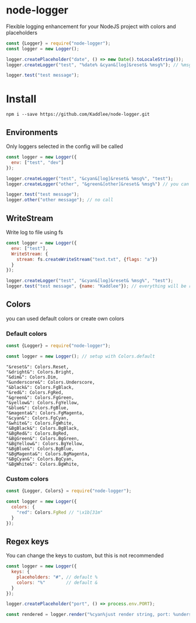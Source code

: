 # node-logger

Flexible logging enhancement for your NodeJS project with colors and placeholders

```js
const {Logger} = require("node-logger");
const logger = new Logger();

logger.createPlaceholder("date", () => new Date().toLocaleString());
logger.createLogger("test", "%date% &cyan&[log]&reset& %msg%"); // %msg% default placeholder

logger.test("test message");
```

# Install

```
npm i --save https://github.com/Kaddlee/node-logger.git
```

## Environments

Only loggers selected in the config will be called

```js
const logger = new Logger({
  env: ["test", "dev"]
});

logger.createLogger("test", "&cyan&[log]&reset& %msg%", "test");
logger.createLogger("other", "&green&[other]&reset& %msg%") // you can leave the env field

logger.test("test message");
logger.other("other message"); // no call
```

## WriteStream

Write log to file using fs

```js
const logger = new Logger({
  env: ["test"],
  WriteStream: {
    stream: fs.createWriteStream("text.txt", {flags: "a"})
  }
});

logger.createLogger("test", "&cyan&[log]&reset& %msg%", "test");
logger.test("test message", {name: "Kaddlee"}); // everything will be recorded
```

## Colors

you can used default colors or create own colors

### Default colors

```js
const {Logger} = require("node-logger");

const logger = new Logger(); // setup with Colors.default
```

```
"&reset&": Colors.Reset,
"&dright&": Colors.Bright,
"&dim&": Colors.Dim,
"&underscore&": Colors.Underscore,
"&black&": Colors.FgBlack,
"&red&": Colors.FgRed,
"&green&": Colors.FgGreen,
"&yellow&": Colors.FgYellow,
"&blue&": Colors.FgBlue,
"&magenta&": Colors.FgMagenta,
"&cyan&": Colors.FgCyan,
"&white&": Colors.FgWhite,
"&BgBlack&": Colors.BgBlack,
"&BgRed&": Colors.BgRed,
"&BgGreen&": Colors.BgGreen,
"&BgYellow&": Colors.BgYellow,
"&BgBlue&": Colors.BgBlue,
"&BgMagenta&": Colors.BgMagenta,
"&BgCyan&": Colors.BgCyan,
"&BgWhite&": Colors.BgWhite,
```

### Custom colors

```js
const {Logger, Colors} = require("node-logger");

const logger = new Logger({
  colors: {
    "red": Colors.FgRed // "\x1b[31m"
  }
});
```

## Regex keys

You can change the keys to custom, but this is not recommended

```js
const logger = new Logger({
  keys: {
    placeholders: "#", // default %
    colors: "%"        // default &
  }
});

logger.createPlaceholder("port", () => process.env.PORT);

const rendered = logger.render("%cyan%just render string, port: %underscore%%red%#port#");

```



